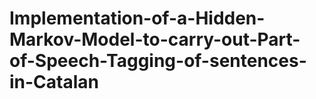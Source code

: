 # Implementation-of-a-Hidden-Markov-Model-to-carry-out-Part-of-Speech-Tagging-of-sentences-in-Catalan